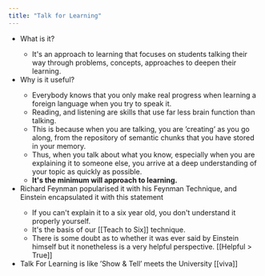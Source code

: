 ```yaml
---
title: "Talk for Learning"
---
```


- What is it?<span id='mL-UPiBDL'/>
    - It's an approach to learning that focuses on students talking their way through problems, concepts, approaches to deepen their learning.<span id='A1-ByBNNs'/>
- Why is it useful?<span id='SnlUuMzrI'/>
    - Everybody knows that you only make real progress when learning a foreign language when you try to speak it.<span id='pRc2wn8a4'/>
    - Reading, and listening are skills that use far less brain function than talking.<span id='jwJKBOnLY'/>
    - This is because when you are talking, you are ’creating’ as you go along, from the repository of semantic chunks that you have stored in your memory.<span id='3PiT-R1hI'/>
    - Thus, when you talk about what you know, especially when you are explaining it to someone else, you arrive at a deep understanding of your topic as quickly as possible.<span id='tOSvi5DY0'/>
    - __It's the minimum will approach to learning.__<span id='liMMAF_qu'/>
- Richard Feynman popularised it with his Feynman Technique, and Einstein encapsulated it with this statement<span id='7nuEw31KK'/>
    - If you can't explain it to a six year old, you don't understand it properly yourself.<span id='c7-GK0PJ1'/>
    - It's the basis of our [[Teach to Six]] technique.<span id='39XVyKfSh'/>
    - There is some doubt as to whether it was ever said by Einstein himself but it nonetheless is a very helpful perspective. [[Helpful > True]]<span id='Wc4xtm5LQ'/>
- Talk For Learning is like ’Show & Tell’ meets the University [[viva]]<span id='_B7bXDCY_'/>
